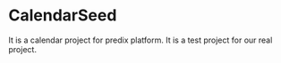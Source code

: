 # CalendarSeed
It is a calendar project for predix platform. It is a test project for our real project.
